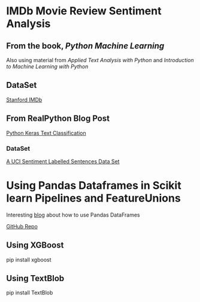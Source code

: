 # IMDb Movie Review Sentiment Analysis

## From the book, *Python Machine Learning*

Also using material from *Applied Text Analysis with Python* and *Introduction to Machine Learning with Python*


## DataSet

[Stanford IMDb](http://ai.stanford.edu/~amaas/data/sentiment/)



## From RealPython Blog Post

[Python Keras Text Classification](https://realpython.com/python-keras-text-classification/)

### DataSet

[A UCI Sentiment Labelled Sentences Data Set](https://archive.ics.uci.edu/ml/datasets/Sentiment+Labelled+Sentences)


# Using Pandas Dataframes in Scikit learn Pipelines and FeatureUnions

Interesting [blog](https://zablo.net/blog/post/pandas-dataframe-in-scikit-learn-feature-union) about how to use Pandas DataFrames 

[GitHub Repo](https://github.com/marrrcin/pandas-feature-union)



## Using XGBoost

pip install xgboost

## Using TextBlob

pip install TextBlob


